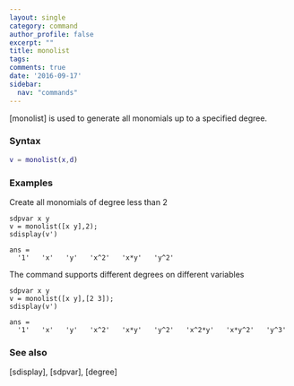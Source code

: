 ```yaml
---
layout: single
category: command
author_profile: false
excerpt: ""
title: monolist
tags:
comments: true
date: '2016-09-17'
sidebar:
  nav: "commands"
---
```


[monolist] is used to generate all monomials up to a specified degree.

### Syntax  

````matlab
v = monolist(x,d)
````

### Examples
Create all monomials of degree less than 2
````matlabb
sdpvar x y
v = monolist([x y],2);
sdisplay(v')

ans =
  '1'   'x'   'y'   'x^2'   'x*y'   'y^2'
````

The command supports different degrees on different variables
````matlabb
sdpvar x y
v = monolist([x y],[2 3]);
sdisplay(v')

ans =
  '1'   'x'   'y'   'x^2'   'x*y'   'y^2'   'x^2*y'   'x*y^2'   'y^3'
````

### See also
[sdisplay], [sdpvar], [degree]
